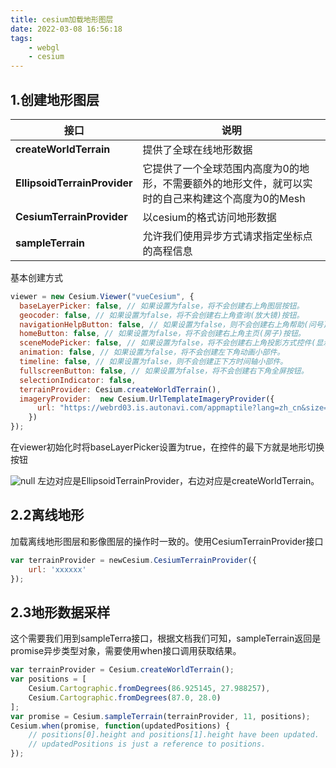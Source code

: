 ```yaml
---
title: cesium加载地形图层
date: 2022-03-08 16:56:18
tags:
    - webgl
    - cesium
---
```


## 1.创建地形图层

| **接口**                     | **说明**                                                     |
| ---------------------------- | ------------------------------------------------------------ |
| **createWorldTerrain**       | 提供了全球在线地形数据                                       |
| **EllipsoidTerrainProvider** | 它提供了一个全球范围内高度为0的地形，不需要额外的地形文件，就可以实时的自己来构建这个高度为0的Mesh |
| **CesiumTerrainProvider**    | 以cesium的格式访问地形数据                                   |
| **sampleTerrain**            | 允许我们使用异步方式请求指定坐标点的高程信息                 |

<!-- more -->

基本创建方式

```javascript
viewer = new Cesium.Viewer("vueCesium", {
  baseLayerPicker: false, // 如果设置为false，将不会创建右上角图层按钮。
  geocoder: false, // 如果设置为false，将不会创建右上角查询(放大镜)按钮。
  navigationHelpButton: false, // 如果设置为false，则不会创建右上角帮助(问号)按钮。
  homeButton: false, // 如果设置为false，将不会创建右上角主页(房子)按钮。
  sceneModePicker: false, // 如果设置为false，将不会创建右上角投影方式控件(显示二三维切换按钮)。
  animation: false, // 如果设置为false，将不会创建左下角动画小部件。
  timeline: false, // 如果设置为false，则不会创建正下方时间轴小部件。
  fullscreenButton: false, // 如果设置为false，将不会创建右下角全屏按钮。
  selectionIndicator: false,
  terrainProvider: Cesium.createWorldTerrain(),
  imageryProvider:  new Cesium.UrlTemplateImageryProvider({
      url: "https://webrd03.is.autonavi.com/appmaptile?lang=zh_cn&size=1&scale=1&style=7&x={x}&y={y}&z={z}",
    })
});
```

在viewer初始化时将baseLayerPicker设置为true，在控件的最下方就是地形切换按钮

![null](https://s2.loli.net/2024/01/08/wk6pCGsIVmdqJZQ.png)
左边对应是EllipsoidTerrainProvider，右边对应是createWorldTerrain。

## 2.2离线地形

加载离线地形图层和影像图层的操作时一致的。使用CesiumTerrainProvider接口

```javascript
var terrainProvider = newCesium.CesiumTerrainProvider({
    url: 'xxxxxx'
});
```



## 2.3地形数据采样

这个需要我们用到sampleTerra接口，根据文档我们可知，sampleTerrain返回是promise异步类型对象，需要使用when接口调用获取结果。

```javascript
var terrainProvider = Cesium.createWorldTerrain();
var positions = [
    Cesium.Cartographic.fromDegrees(86.925145, 27.988257),
    Cesium.Cartographic.fromDegrees(87.0, 28.0)
];
var promise = Cesium.sampleTerrain(terrainProvider, 11, positions);
Cesium.when(promise, function(updatedPositions) {
    // positions[0].height and positions[1].height have been updated.
    // updatedPositions is just a reference to positions.
});
```
